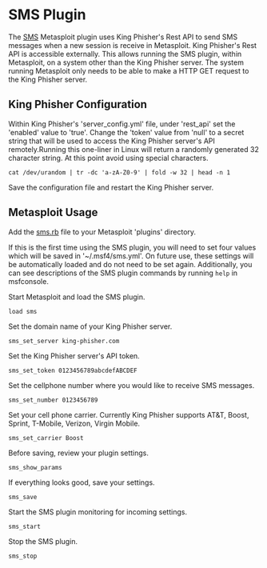 # SMS Plugin
The [SMS](./sms.rb) Metasploit plugin uses King Phisher's Rest API to send SMS messages when a new session is receive in Metasploit. King Phisher's Rest API is accessible externally. This allows running the SMS plugin, within Metasploit, on a system other than the King Phisher server. The system running Metasploit only needs to be able to make a HTTP GET request to the King Phisher server.

## King Phisher Configuration
Within King Phisher's 'server\_config.yml' file, under 'rest\_api' set the 'enabled' value to 'true'. Change the 'token' value from 'null' to a secret string that will be used to access the King Phisher server's API remotely.Running this one-liner in Linux will return a randomly generated 32 character string. At this point avoid using special characters.

`cat /dev/urandom | tr -dc 'a-zA-Z0-9' | fold -w 32 | head -n 1`

Save the configuration file and restart the King Phisher server.

## Metasploit Usage
Add the [sms.rb](./sms.rb) file to your Metasploit 'plugins' directory.

If this is the first time using the SMS plugin, you will need to set four values which will be saved in '~/.msf4/sms.yml'. On future use, these settings will be automatically loaded and do not need to be set again. Additionally, you can see descriptions of the SMS plugin commands by running `help` in msfconsole.

Start Metasploit and load the SMS plugin.

`load sms`

Set the domain name of your King Phisher server.

`sms_set_server king-phisher.com`

Set the King Phisher server's API token.

`sms_set_token 0123456789abcdefABCDEF`

Set the cellphone number where you would like to receive SMS messages.

`sms_set_number 0123456789`

Set your cell phone carrier. Currently King Phisher supports AT&T, Boost, Sprint, T-Mobile, Verizon, Virgin Mobile.

`sms_set_carrier Boost`

Before saving, review your plugin settings.

`sms_show_params`

If everything looks good, save your settings.

`sms_save`

Start the SMS plugin monitoring for incoming settings.

`sms_start`

Stop the SMS plugin.

`sms_stop`
